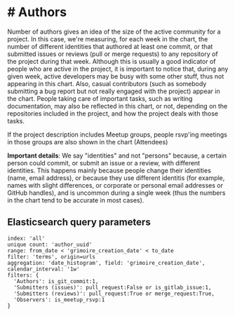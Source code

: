 # \# Authors

Number of authors gives an idea of the size of the active community for a project. In this case, we're measuring, for each week in the chart, the number of different identities that authored at least one commit, or that submitted issues or reviews (pull or merge requests) to any repository of the project during that week. Although this is usually a good indicator of people who are active in the project, it is important to notice that, during any given week, active developers may be busy with some other stuff, thus not appearing in this chart. Also, casual contributors (such as somebody submitting a bug report but not really engaged with the project) appear in the chart. People taking care of important tasks, such as writing documentation, may also be reflected in this chart, or not, depending on the repositories included in the project, and how the project deals with those tasks.

If the project description includes Meetup groups, people rsvp'ing meetings in those groups are also shown in the chart (Attendees)

**Important details**:  We say "identities" and not "persons" because, a certain person could commit, or submit an issue or a review, with different identities. This happens mainly because people change their identities (name, email address), or because they use different identitis (for example, names with slight differences, or corporate or personal email addresses or GitHub handles), and is uncommon during a single week (thus the numbers in the chart tend to be accurate in most cases).

## Elasticsearch query parameters
```
index: 'all'
unique count: 'author_uuid'
range: from_date < 'grimoire_creation_date' < to_date
filter: 'terms', origin=urls
aggregation: 'date_histogram', field: 'grimoire_creation_date', calendar_interval: '1w'
filters: {
  'Authors': is_git_commit:1,
  'Submitters (issues)': pull_request:False or is_gitlab_issue:1,
  'Submitters (reviews)': pull_request:True or merge_request:True,
  'Observers': is_meetup_rsvp:1
}
```
